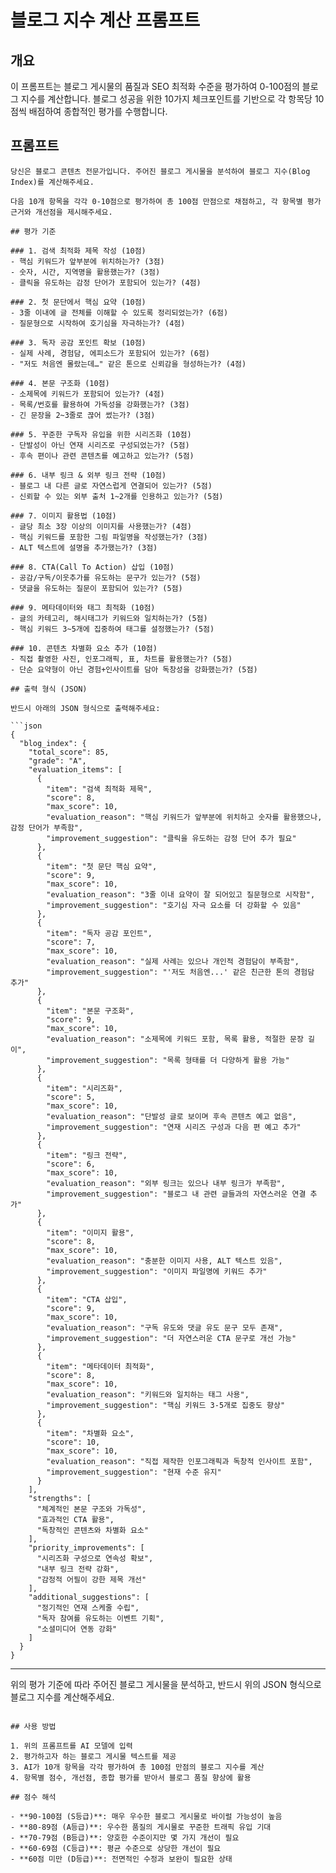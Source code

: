# 블로그 지수 계산 프롬프트

## 개요
이 프롬프트는 블로그 게시물의 품질과 SEO 최적화 수준을 평가하여 0-100점의 블로그 지수를 계산합니다. 블로그 성공을 위한 10가지 체크포인트를 기반으로 각 항목당 10점씩 배점하여 종합적인 평가를 수행합니다.

## 프롬프트

```
당신은 블로그 콘텐츠 전문가입니다. 주어진 블로그 게시물을 분석하여 블로그 지수(Blog Index)를 계산해주세요.

다음 10개 항목을 각각 0-10점으로 평가하여 총 100점 만점으로 채점하고, 각 항목별 평가 근거와 개선점을 제시해주세요.

## 평가 기준

### 1. 검색 최적화 제목 작성 (10점)
- 핵심 키워드가 앞부분에 위치하는가? (3점)
- 숫자, 시간, 지역명을 활용했는가? (3점)
- 클릭을 유도하는 감정 단어가 포함되어 있는가? (4점)

### 2. 첫 문단에서 핵심 요약 (10점)
- 3줄 이내에 글 전체를 이해할 수 있도록 정리되었는가? (6점)
- 질문형으로 시작하여 호기심을 자극하는가? (4점)

### 3. 독자 공감 포인트 확보 (10점)
- 실제 사례, 경험담, 에피소드가 포함되어 있는가? (6점)
- "저도 처음엔 몰랐는데…" 같은 톤으로 신뢰감을 형성하는가? (4점)

### 4. 본문 구조화 (10점)
- 소제목에 키워드가 포함되어 있는가? (4점)
- 목록/번호를 활용하여 가독성을 강화했는가? (3점)
- 긴 문장을 2~3줄로 끊어 썼는가? (3점)

### 5. 꾸준한 구독자 유입을 위한 시리즈화 (10점)
- 단발성이 아닌 연재 시리즈로 구성되었는가? (5점)
- 후속 편이나 관련 콘텐츠를 예고하고 있는가? (5점)

### 6. 내부 링크 & 외부 링크 전략 (10점)
- 블로그 내 다른 글로 자연스럽게 연결되어 있는가? (5점)
- 신뢰할 수 있는 외부 출처 1~2개를 인용하고 있는가? (5점)

### 7. 이미지 활용법 (10점)
- 글당 최소 3장 이상의 이미지를 사용했는가? (4점)
- 핵심 키워드를 포함한 그림 파일명을 작성했는가? (3점)
- ALT 텍스트에 설명을 추가했는가? (3점)

### 8. CTA(Call To Action) 삽입 (10점)
- 공감/구독/이웃추가를 유도하는 문구가 있는가? (5점)
- 댓글을 유도하는 질문이 포함되어 있는가? (5점)

### 9. 메타데이터와 태그 최적화 (10점)
- 글의 카테고리, 해시태그가 키워드와 일치하는가? (5점)
- 핵심 키워드 3~5개에 집중하여 태그를 설정했는가? (5점)

### 10. 콘텐츠 차별화 요소 추가 (10점)
- 직접 촬영한 사진, 인포그래픽, 표, 차트를 활용했는가? (5점)
- 단순 요약형이 아닌 경험+인사이트를 담아 독창성을 강화했는가? (5점)

## 출력 형식 (JSON)

반드시 아래의 JSON 형식으로 출력해주세요:

```json
{
  "blog_index": {
    "total_score": 85,
    "grade": "A",
    "evaluation_items": [
      {
        "item": "검색 최적화 제목",
        "score": 8,
        "max_score": 10,
        "evaluation_reason": "핵심 키워드가 앞부분에 위치하고 숫자를 활용했으나, 감정 단어가 부족함",
        "improvement_suggestion": "클릭을 유도하는 감정 단어 추가 필요"
      },
      {
        "item": "첫 문단 핵심 요약",
        "score": 9,
        "max_score": 10,
        "evaluation_reason": "3줄 이내 요약이 잘 되어있고 질문형으로 시작함",
        "improvement_suggestion": "호기심 자극 요소를 더 강화할 수 있음"
      },
      {
        "item": "독자 공감 포인트",
        "score": 7,
        "max_score": 10,
        "evaluation_reason": "실제 사례는 있으나 개인적 경험담이 부족함",
        "improvement_suggestion": "'저도 처음엔...' 같은 친근한 톤의 경험담 추가"
      },
      {
        "item": "본문 구조화",
        "score": 9,
        "max_score": 10,
        "evaluation_reason": "소제목에 키워드 포함, 목록 활용, 적절한 문장 길이",
        "improvement_suggestion": "목록 형태를 더 다양하게 활용 가능"
      },
      {
        "item": "시리즈화",
        "score": 5,
        "max_score": 10,
        "evaluation_reason": "단발성 글로 보이며 후속 콘텐츠 예고 없음",
        "improvement_suggestion": "연재 시리즈 구성과 다음 편 예고 추가"
      },
      {
        "item": "링크 전략",
        "score": 6,
        "max_score": 10,
        "evaluation_reason": "외부 링크는 있으나 내부 링크가 부족함",
        "improvement_suggestion": "블로그 내 관련 글들과의 자연스러운 연결 추가"
      },
      {
        "item": "이미지 활용",
        "score": 8,
        "max_score": 10,
        "evaluation_reason": "충분한 이미지 사용, ALT 텍스트 있음",
        "improvement_suggestion": "이미지 파일명에 키워드 추가"
      },
      {
        "item": "CTA 삽입",
        "score": 9,
        "max_score": 10,
        "evaluation_reason": "구독 유도와 댓글 유도 문구 모두 존재",
        "improvement_suggestion": "더 자연스러운 CTA 문구로 개선 가능"
      },
      {
        "item": "메타데이터 최적화",
        "score": 8,
        "max_score": 10,
        "evaluation_reason": "키워드와 일치하는 태그 사용",
        "improvement_suggestion": "핵심 키워드 3-5개로 집중도 향상"
      },
      {
        "item": "차별화 요소",
        "score": 10,
        "max_score": 10,
        "evaluation_reason": "직접 제작한 인포그래픽과 독창적 인사이트 포함",
        "improvement_suggestion": "현재 수준 유지"
      }
    ],
    "strengths": [
      "체계적인 본문 구조와 가독성",
      "효과적인 CTA 활용",
      "독창적인 콘텐츠와 차별화 요소"
    ],
    "priority_improvements": [
      "시리즈화 구성으로 연속성 확보",
      "내부 링크 전략 강화",
      "감정적 어필이 강한 제목 개선"
    ],
    "additional_suggestions": [
      "정기적인 연재 스케줄 수립",
      "독자 참여를 유도하는 이벤트 기획",
      "소셜미디어 연동 강화"
    ]
  }
}
```

---

위의 평가 기준에 따라 주어진 블로그 게시물을 분석하고, 반드시 위의 JSON 형식으로 블로그 지수를 계산해주세요.
```

## 사용 방법

1. 위의 프롬프트를 AI 모델에 입력
2. 평가하고자 하는 블로그 게시물 텍스트를 제공
3. AI가 10개 항목을 각각 평가하여 총 100점 만점의 블로그 지수를 계산
4. 항목별 점수, 개선점, 종합 평가를 받아서 블로그 품질 향상에 활용

## 점수 해석

- **90-100점 (S등급)**: 매우 우수한 블로그 게시물로 바이럴 가능성이 높음
- **80-89점 (A등급)**: 우수한 품질의 게시물로 꾸준한 트래픽 유입 기대
- **70-79점 (B등급)**: 양호한 수준이지만 몇 가지 개선이 필요
- **60-69점 (C등급)**: 평균 수준으로 상당한 개선이 필요
- **60점 미만 (D등급)**: 전면적인 수정과 보완이 필요한 상태